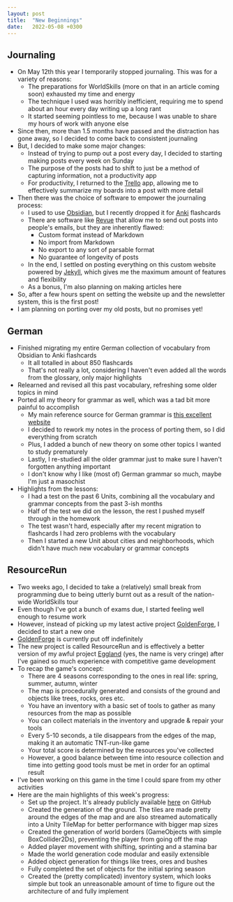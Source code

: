 ```yaml
---
layout: post
title:  "New Beginnings"
date:   2022-05-08 +0300
---
```


## Journaling

- On May 12th this year I temporarily stopped journaling. This was for a variety of reasons:
    - The preparations for WorldSkills (more on that in an article coming soon) exhausted my time and energy
    - The technique I used was horribly inefficient, requiring me to spend about an hour every day writing up a long rant
    - It started seeming pointless to me, because I was unable to share my hours of work with anyone else
- Since then, more than 1.5 months have passed and the distraction has gone away, so I decided to come
  back to consistent journaling
- But, I decided to make some major changes:
  - Instead of trying to pump out a post every day, I decided to starting making posts every week on Sunday
  - The purpose of the posts had to shift to just be a method of capturing information, not a productivity app
  - For productivity, I returned to the [Trello](https://trello.com) app, allowing me to effectively
    summarize my boards into a post with more detail
- Then there was the choice of software to empower the journaling process:
  - I used to use [Obsidian](https://obsidian.md), but I recently dropped it for [Anki](https://apps.ankiweb.net) flashcards
  - There are software like [Revue](https://getrevue.co) that allow me to send out posts into people's emails, but they are inherently flawed:
    - Custom format instead of Markdown
    - No import from Markdown
    - No export to any sort of parsable format
    - No guarantee of longevity of posts
  - In the end, I settled on posting everything on this custom website powered by [Jekyll](https://jekyllrb.com), which
    gives me the maximum amount of features and flexibility
  - As a bonus, I'm also planning on making articles here
- So, after a few hours spent on setting the website up and the newsletter system, this is the first post!
- I am planning on porting over my old posts, but no promises yet!

## German

- Finished migrating my entire German collection of vocabulary from Obsidian to Anki flashcards
  - It all totalled in about 850 flashcards
  - That's not really a lot, considering I haven't even added all the words from the glossary, only major highlights
- Relearned and revised all this past vocabulary, refreshing some older topics in mind
- Ported all my theory for grammar as well, which was a tad bit more painful to accomplish
  - My main reference source for German grammar is [this excellent website](https://germanveryeasy.com)
  - I decided to rework my notes in the process of porting them, so I did everything from scratch
  - Plus, I added a bunch of new theory on some other topics I wanted to study prematurely
  - Lastly, I re-studied all the older grammar just to make sure I haven't forgotten anything important
  - I don't know why I like (most of) German grammar so much, maybe I'm just a masochist
- Highlights from the lessons:
  - I had a test on the past 6 Units, combining all the vocabulary and grammar concepts from the past 3-ish months
  - Half of the test we did on the lesson, the rest I pushed myself through in the homework
  - The test wasn't hard, especially after my recent migration to flashcards I had zero problems with the vocabulary
  - Then I started a new Unit about cities and neighborhoods, which didn't have much new vocabulary or grammar concepts

## ResourceRun

- Two weeks ago, I decided to take a (relatively) small break from programming due to being utterly burnt out
  as a result of the nation-wide WorldSkills tour
- Even though I've got a bunch of exams due, I started feeling well enough to resume work
- However, instead of picking up my latest active project [GoldenForge](https://github.com/RedGrapefruit09/GoldenForge),
  I decided to start a new one
- [GoldenForge](https://github.com/RedGrapefruit09/GoldenForge) is currently put off indefinitely
- The new project is called ResourceRun and is effectively a better version of my awful project
  [Eggland](https://github.com/RedGrapefruit09/Eggland) (yes, the name is very cringe) after I've gained so much
  experience with competitive game development
- To recap the game's concept:
  - There are 4 seasons corresponding to the ones in real life: spring, summer, autumn, winter
  - The map is procedurally generated and consists of the ground and objects like trees, rocks, ores etc.
  - You have an inventory with a basic set of tools to gather as many resources from the map as possible
  - You can collect materials in the inventory and upgrade & repair your tools
  - Every 5-10 seconds, a tile disappears from the edges of the map, making it an automatic TNT-run-like game
  - Your total score is determined by the resources you've collected
  - However, a good balance between time into resource collection and time into getting good tools must be met in order
    for an optimal result
- I've been working on this game in the time I could spare from my other activities
- Here are the main highlights of this week's progress:
  - Set up the project. It's already publicly available [here](https://github.com/RedGrapefruit09/ResourceRun) on GitHub
  - Created the generation of the ground. The tiles are made pretty around the edges of the map and are also streamed
    automatically into a Unity TileMap for better performance with bigger map sizes
  - Created the generation of world borders (GameObjects with simple BoxCollider2Ds), preventing the player from going
    off the map
  - Added player movement with shifting, sprinting and a stamina bar
  - Made the world generation code modular and easily extensible
  - Added object generation for things like trees, ores and bushes
  - Fully completed the set of objects for the initial spring season
  - Created the (pretty complicated) inventory system, which looks simple but took an unreasonable amount of time
    to figure out the architecture of and fully implement
